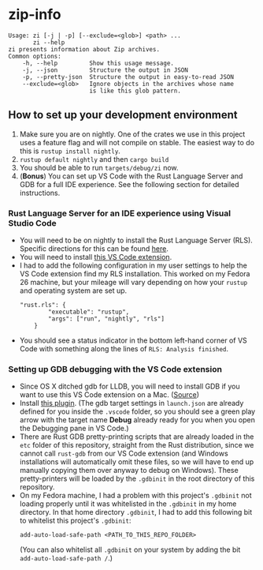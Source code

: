 # zip-info

```
Usage: zi [-j | -p] [--exclude=<glob>] <path> ...
       zi --help
zi presents information about Zip archives.
Common options:
    -h, --help         Show this usage message.
    -j, --json         Structure the output in JSON
    -p, --pretty-json  Structure the output in easy-to-read JSON
    --exclude=<glob>   Ignore objects in the archives whose name
                       is like this glob pattern.
```

## How to set up your development environment
1. Make sure you are on nightly. One of the crates we use in this project uses a feature flag and will not compile on stable. The easiest way to do this is `rustup install nightly`.
2. `rustup default nightly` and then `cargo build`
3. You should be able to run `targets/debug/zi` now.
4. (**Bonus**) You can set up VS Code with the Rust Language Server and GDB for a full IDE experience. See the following section for detailed instructions.

### Rust Language Server for an IDE experience using Visual Studio Code
  - You will need to be on nightly to install the Rust Language Server (RLS). Specific directions for this can be found [here](https://github.com/rust-lang-nursery/rls).
  - You will need to install [this VS Code extension](https://github.com/editor-rs/vscode-rust).
  - I had to add the following configuration in my user settings to help the VS Code extension find my RLS installation. This worked on my Fedora 26 machine, but your mileage will vary depending on how your `rustup` and operating system are set up.
    ```
    "rust.rls": {
            "executable": "rustup",
            "args": ["run", "nightly", "rls"]
        }
    ```
   - You should see a status indicator in the bottom left-hand corner of VS Code with something along the lines of `RLS: Analysis finished`.

### Setting up GDB debugging with the VS Code extension
  - Since OS X ditched gdb for LLDB, you will need to install GDB if you want to use this VS Code extension on a Mac. ([Source](https://medium.com/@royalstream/rust-development-using-vs-code-on-os-x-debugging-included-bc10c9863777))
  - Install [this plugin](https://github.com/WebFreak001/code-debug). (The gdb target settings in `launch.json` are already defined for you inside the `.vscode` folder, so you should see a green play arrow with the target name **Debug** already ready for you when you open the Debugging pane in VS Code.)
  - There are Rust GDB pretty-printing scripts that are already loaded in the `etc` folder of this repository, straight from the Rust distribution, since we cannot call `rust-gdb` from our VS Code extension (and Windows installations will automatically omit these files, so we will have to end up manually copying them over anyway to debug on Windows). These pretty-printers will be loaded by the `.gdbinit` in the root directory of this repository.
  - On my Fedora machine, I had a problem with this project's `.gdbinit` not loading properly until it was whitelisted in the `.gdbinit` in my home directory. In that home directory `.gdbinit`, I had to add this following bit to whitelist this project's `.gdbinit`:
    ```
    add-auto-load-safe-path <PATH_TO_THIS_REPO_FOLDER>
    ```
    (You can also whitelist all `.gdbinit` on your system by adding the bit `add-auto-load-safe-path /`.)
